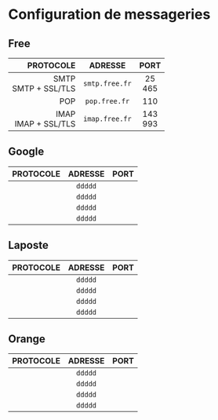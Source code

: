 # Configuration de messageries

## Free

|PROTOCOLE|ADRESSE|PORT|
|--:|:--:|:--:|
|SMTP<br>SMTP + SSL/TLS|`smtp.free.fr`|25<br>465|
|POP|`pop.free.fr`|110|
|IMAP<br>IMAP + SSL/TLS|`imap.free.fr`|143<br>993|

## Google

|PROTOCOLE|ADRESSE|PORT|
|--:|:--:|:--:|
||`ddddd`||
||`ddddd`||
||`ddddd`||
||`ddddd`||

## Laposte

|PROTOCOLE|ADRESSE|PORT|
|--:|:--:|:--:|
||`ddddd`||
||`ddddd`||
||`ddddd`||
||`ddddd`||

## Orange

|PROTOCOLE|ADRESSE|PORT|
|--:|:--:|:--:|
||`ddddd`||
||`ddddd`||
||`ddddd`||
||`ddddd`||
